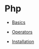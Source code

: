 # Php

- [Basics](php_basics.md)
- [Operators](php_operators.md)




- [Installation](php_installation.md)

